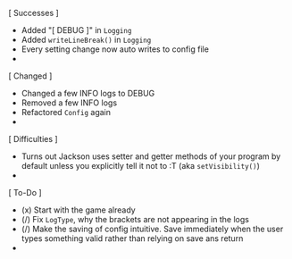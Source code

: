 [ Successes ]
- Added "[ DEBUG ]" in `Logging` 
- Added `writeLineBreak()` in `Logging` 
- Every setting change now auto writes to config file 
- 


[ Changed ]
- Changed a few INFO logs to DEBUG 
- Removed a few INFO logs 
- Refactored `Config` again 
- 


[ Difficulties ]
- Turns out Jackson uses setter and getter methods of your 
    program by default unless you explicitly tell it not to 
    :T (aka `setVisibility()`)
- 


[ To-Do ]
- (x) Start with the game already 
- (/) Fix `LogType`, why the brackets are not appearing in 
    the logs 
- (/) Make the saving of config intuitive. Save immediately 
    when the user types something valid rather than relying 
    on save ans return 
- 

